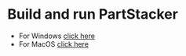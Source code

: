 # Build and run PartStacker

* For Windows [click here](./windows.md)
* For MacOS [click here](./macos.md)
